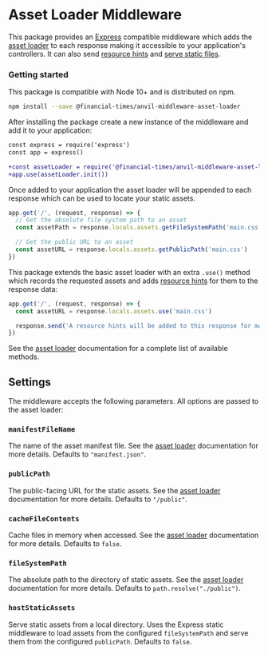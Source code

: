# Asset Loader Middleware

This package provides an [Express] compatible middleware which adds the [asset loader] to each response making it accessible to your application's controllers. It can also send [resource hints] and [serve static files].

[Express]: https://expressjs.com/
[asset loader]: https://github.com/Financial-Times/anvil/tree/master/packages/anvil-server-asset-loader
[resource hints]: https://w3c.github.io/resource-hints/
[serve static files]: https://expressjs.com/en/starter/static-files.html


### Getting started

This package is compatible with Node 10+ and is distributed on npm.

```sh
npm install --save @financial-times/anvil-middleware-asset-loader
```

After installing the package create a new instance of the middleware and add it to your application:

```diff
const express = require('express')
const app = express()

+const assetLoader = require('@financial-times/anvil-middleware-asset-loader')
+app.use(assetLoader.init())
```

Once added to your application the asset loader will be appended to each response which can be used to locate your static assets.

```js
app.get('/', (request, response) => {
  // Get the absolute file system path to an asset
  const assetPath = response.locals.assets.getFileSystemPath('main.css')

  // Get the public URL to an asset
  const assetURL = response.locals.assets.getPublicPath('main.css')
})
```

This package extends the basic asset loader with an extra `.use()` method which records the requested assets and adds [resource hints] for them to the response data:

```js
app.get('/', (request, response) => {
  const assetURL = response.locals.assets.use('main.css')

  response.send('A resource hints will be added to this response for main.css')
})
```

See the [asset loader] documentation for a complete list of available methods.


## Settings

The middleware accepts the following parameters. All options are passed to the asset loader:

### `manifestFileName`

The name of the asset manifest file. See the [asset loader] documentation for more details. Defaults to `"manifest.json"`.

### `publicPath`

The public-facing URL for the static assets. See the [asset loader] documentation for more details. Defaults to `"/public"`.

### `cacheFileContents`

Cache files in memory when accessed. See the [asset loader] documentation for more details. Defaults to `false`.

### `fileSystemPath`

The absolute path to the directory of static assets. See the [asset loader] documentation for more details. Defaults to `path.resolve("./public")`.

### `hostStaticAssets`

Serve static assets from a local directory. Uses the Express static middleware to load assets from the configured `fileSystemPath` and serve them from the configured `publicPath`.  Defaults to `false`.
